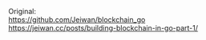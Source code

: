 Original:<br>
https://github.com/Jeiwan/blockchain_go<br>
https://jeiwan.cc/posts/building-blockchain-in-go-part-1/
